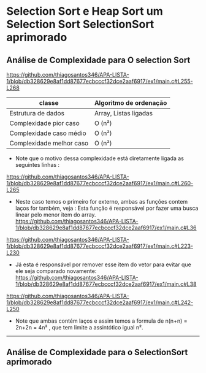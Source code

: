 # Selection Sort e Heap Sort um Selection Sort SelectionSort aprimorado 

## Análise de Complexidade para O selection Sort

https://github.com/thiagosantos346/APA-LISTA-1/blob/db328629e8af1dd87677ecbcccf32dce2aaf6917/ex1/main.c#L255-L268


|classe |Algoritmo de ordenação|
| ------| -------------------- |
| Estrutura de dados |	Array, Listas ligadas |
| Complexidade pior caso |	O (n²) |
| Complexidade caso médio| 	O (n²) |
| Complexidade melhor caso |	O (n²) |

* Note que o motivo dessa complexidade está diretamente ligada as seguintes linhas :

https://github.com/thiagosantos346/APA-LISTA-1/blob/db328629e8af1dd87677ecbcccf32dce2aaf6917/ex1/main.c#L260-L265

* Neste caso temos o primeiro for externo, ambas as funções contem laços for também, veja :
Esta função é responsável por fazer uma busca linear pelo menor item do array.
https://github.com/thiagosantos346/APA-LISTA-1/blob/db328629e8af1dd87677ecbcccf32dce2aaf6917/ex1/main.c#L36

https://github.com/thiagosantos346/APA-LISTA-1/blob/db328629e8af1dd87677ecbcccf32dce2aaf6917/ex1/main.c#L223-L230

* Já esta é responsável por remover esse item do vetor para evitar que ele seja comparado novamente:
https://github.com/thiagosantos346/APA-LISTA-1/blob/db328629e8af1dd87677ecbcccf32dce2aaf6917/ex1/main.c#L38

https://github.com/thiagosantos346/APA-LISTA-1/blob/db328629e8af1dd87677ecbcccf32dce2aaf6917/ex1/main.c#L242-L250

* Note que ambas  contém laços e assim temos a formula de n(n+n) = 2n+2n = 4n² , que tem limite a assintótico igual n².



___
## Análise de Complexidade para o SelectionSort aprimorado
